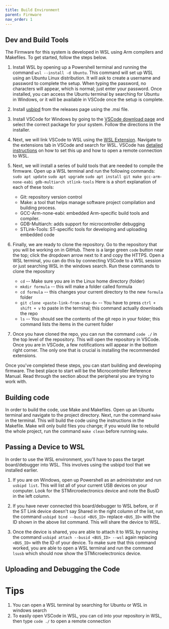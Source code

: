 ```yaml
---
title: Build Environment 
parent: Firmware
nav_order: 1
---
```


## Dev and Build Tools
The Firmware for this system is developed in WSL using Arm compilers and Makefiles. To get started, follow the steps below.

1. Install WSL by opening up a Powershell terminal and running the command `wsl --install -d Ubuntu`. This command will set up WSL using an Ubuntu Linux distribution. It will ask to create a username and password to complete the setup. When typing the password, no characters will appear, which is normal; just enter your password. Once installed, you can access the Ubuntu terminal by searching for Ubuntu in Windows, or it will be available in VSCode once the setup is complete.

2. Install [usbipd](https://github.com/dorssel/usbipd-win/releases) from the releases page using the .msi file.

3. Install VSCode for Windows by going to the [VSCode download page](https://code.visualstudio.com/download) and select the correct package for your system. Follow the directions in the installer.

4. Next, we will link VSCode to WSL using the [WSL Extension](https://marketplace.visualstudio.com/items?itemName=ms-vscode-remote.remote-wsl). Navigate to the extensions tab in VSCode and search for WSL. VSCode has [detailed instructions](https://code.visualstudio.com/docs/remote/wsl) on how to set this up and how to open a remote connection to WSL.

5. Next, we will install a series of build tools that are needed to compile the firmware. Open up a WSL terminal and run the following commands:
`sudo apt update`
`sudo apt upgrade`
`sudo apt install git make gcc-arm-none-eabi gdb-multiarch stlink-tools`
Here is a short explanation of each of these tools:
    - Git: repository version control
    - Make: a tool that helps manage software project compilation and building process.
    - GCC-Arm-none-eabi: embedded Arm-specific build tools and compiler.
    - GDB-Multiarch: adds support for microcontroller debugging
    - STLink-Tools: ST-specific tools for developing and uploading embedded code
6. Finally, we are ready to clone the repository. Go to the repository that you will be working on in GitHub. There is a large green `code` button near the top; click the dropdown arrow next to it and copy the HTTPS. Open a WSL terminal, you can do this by connecting VSCode to a WSL session or just searching WSL in the windows search. Run these commands to clone the repository
    - `cd` -- Make sure you are in the Linux home directory (folder)
    - `mkdir formula` -- this will make a folder called formula
    - `cd formula` -- this changes your current directory to the new `formula` folder
    - `git clone <paste-link-from-step-6>` -- You have to press `ctrl + shift + v` to paste in the terminal; this command actually downloads the repo
    - `ls` -- You should see the contents of the git repo in your folder; this command lists the items in the current folder
7. Once you have cloned the repo, you can run the command `code ./` in the top level of the repository. This will open the repository in VSCode. Once you are in VSCode, a few notifications will appear in the bottom right corner. The only one that is crucial is installing the recommended extensions.


Once you've completed these steps, you can start building and developing firmware. The best place to start will be the Microcontroller Reference Manual. Read through the section about the peripheral you are trying to work with.

## Building code
In order to build the code, use Make and Makefiles. Open up an Ubuntu terminal and navigate to the project directory. Next, run the command `make` in the terminal. This will build the code using the instructions in the Makefile. Make will only build files you change; if you would like to rebuild the whole project, run the command `make clean` before running `make`.

## Passing a Device to WSL
In order to use the WSL environment, you'll have to pass the target board/debugger into WSL. This involves using the usbipd tool that we installed earlier.

1. If you are on Windows, open up Powershell as an administrator and run `usbipd list`. This will list all of your current USB devices on your computer. Look for the STMircroelectronics device and note the BusID in the left column.

2. If you have never connected this board/debugger to WSL before, or if the ST Link device doesn't say Shared in the right column of the list, run the command `usbipd bind --busid <BUS_ID>` replace `<BUS_ID>` with the ID shown in the above list command. This will share the device to WSL.

3. Once the device is shared, you are able to attach it to WSL by running the command `usbipd attach --busid <BUS_ID> --wsl` again replacing `<BUS_ID>` with the ID of your device. To make sure that this command worked, you are able to open a WSL terminal and run the command `lsusb` which should now show the STMicroelectronics device.

## Uploading and Debugging the Code

# Tips
1. You can open a WSL terminal by searching for Ubuntu or WSL in windows search
2. To easily open VSCode in WSL, you can cd into your repository in WSL, then type `code ./` to open a remote connection